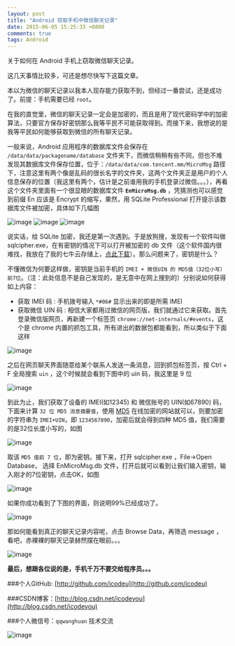 ```yaml
---
layout: post
title: "Android 窃取手机中微信聊天记录"
date: 2015-06-05 15:25:33 +0800
comments: true
tags: Android
---
```


关于如何在 Android 手机上窃取微信聊天记录。

<!--more-->

这几天事情比较多，可还是想尽快写下这篇文章。

本以为微信的聊天记录以我本人现存能力获取不到，但经过一番尝试，还是成功了。前提：手机需要已经 `root`。

在我的直觉里，微信的聊天记录一定会是加密的，而且是用了现代密码学中的加密算法，只要官方保存好密钥那么我等平民不可能获取得到。而接下来，我想说的是我等平民如何能够获取到微信的所有聊天记录。

一般来说，Android 应用程序的数据库文件会保存在 `/data/data/packagename/database` 文件夹下，而微信稍稍有些不同，但也不难发现其数据库文件保存位置，位于：`/data/data/com.tencent.mm/MicroMsg` 路径下，注意这里有两个像是乱码的很长名字的文件夹，这两个文件夹正是用户的个人信息保存的位置（我这里有两个，估计是之前谁用我的手机登录过微信。。。），再看这个文件夹里面有一个很显眼的数据库文件 **`EnMicroMsg.db`** ，凭猜测也可以感觉到前缀 En 应该是 Encrypt 的缩写，果然，用 SQLite Professional 打开提示该数据库文件被加密，具体如下几幅图

![image](http://7xivx9.com1.z0.glb.clouddn.com/wxwx1.png)
![image](http://7xivx9.com1.z0.glb.clouddn.com/wxwx2.png)
![image](http://7xivx9.com1.z0.glb.clouddn.com/wxwx3.png)

说实话，给 SQLite 加密，我还是第一次遇到。于是放狗搜，发现有一个软件叫做 sqlcipher.exe，在有密钥的情况下可以打开被加密的 db 文件（这个软件国内很难找，我放在了我的七牛云存储上，[点此下载](http://7xivx9.com1.z0.glb.clouddn.com/wxsqlcipher.exe)）。那么问题来了，密钥是什么？

不懂微信为何要这样做，密钥是当前手机的 `IMEI + 微信UIN 的 MD5值（32位小写）前7位`。（注：此处信息不是自己发现的，是无意中在网上搜到的）分别说如何获得如上内容：

- 获取 IMEI 码 : 
	手机拨号输入 `*#06#`  显示出来的即是所需 IMEI
- 获取微信 UIN 码 : 
	相信大家都用过微信的网页版，我们就通过它来获取。首先登录微信版网页，再新建一个标签页 `chrome://net-internals/#events`，这个是 chrome 内置的抓包工具，所有进出的数据包都能看到，所以类似于下面这样

![image](http://7xivx9.com1.z0.glb.clouddn.com/wxwx4.png)
	
之后在网页聊天界面随意给某个联系人发送一条消息，回到抓包标签页，按 Ctrl + F 全局搜索 `uin` ，这个时候就会看到下图中的 uin 码，我这里是 9 位

![image](http://7xivx9.com1.z0.glb.clouddn.com/wxwx5.png)
	
到此为止，我们获取了设备的 IMEI(如12345) 和 微信账号的 UIN(如67890) 码，下面来计算 `32 位 MD5 消息摘要值`，使用 [MD5](http://md5jiami.51240.com/) 在线加密的网站就可以，则要加密的字符串为 `IMEI+UIN`，即 `1234567890`，加密后就会得到四种 MD5 值，我们需要的是32位长度小写的，如图

![image](http://7xivx9.com1.z0.glb.clouddn.com/wxwx6.png)

取该 `MD5 值前 7 位`，即为密钥。接下来，打开 sqlcipher.exe ，File->Open Database， 选择 EnMicroMsg.db 文件，打开后就可以看到让我们输入密钥，输入刚才的7位密钥，点击OK，如图

![image](http://7xivx9.com1.z0.glb.clouddn.com/wxwx7.png)

如果你成功看到了下图的界面，则说明99%已经成功了。

![image](http://7xivx9.com1.z0.glb.clouddn.com/wxwx8.png)

那如何能看到真正的聊天记录内容呢，点击 Browse Data，再筛选 message ，看吧，赤裸裸的聊天记录赫然摆在眼前。。。

![image](http://7xivx9.com1.z0.glb.clouddn.com/wxwx10.png)

**最后，想跟各位说的是，手机千万不要交给程序员。。。**

###个人GitHub:  [http://github.com/icodeu](http://github.com/icodeu)

###CSDN博客：[http://blog.csdn.net/icodeyou](http://blog.csdn.net/icodeyou)

###个人微信号：`qqwanghuan`  技术交流

![image](http://7xivx9.com1.z0.glb.clouddn.com/wxqrcode_260.png)
